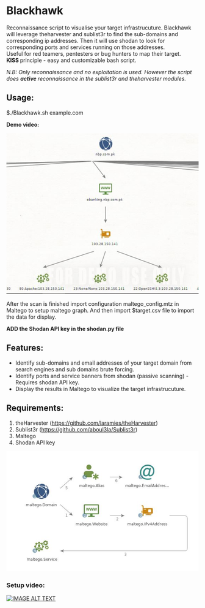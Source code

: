 # Blackhawk 
Reconnaissance script to visualise your target infrastrucuture.
Blackhawk will leverage theharvester and sublist3r to find the sub-domains and corresponding ip addresses.
Then it will use shodan to look for corresponding ports and services running on those addresses.  
Useful for red teamers, pentesters or bug hunters to map their target.  
<b> KISS </b> principle - easy and customizable bash script.  

*N.B: Only reconnaissance and no exploitation is used. However the script does <b> active </b> reconnaissance in the sublist3r and theharvester modules.*   

## Usage:
$./Blackhawk.sh example.com

<b>Demo video:</b>

[![IMAGE ALT TEXT](/img/Demo.JPG)](https://youtu.be/-6ddKIkmM_c "Blackhawk demo")

After the scan is finished import configuration maltego_config.mtz in Maltego to setup maltego graph. And then import $target.csv file to import the data for display. 

<b>ADD the Shodan API key in the shodan.py file </b>

## Features: 
* Identify sub-domains and email addresses of your target domain from search engines and sub domains brute forcing. 
* Identify ports and service banners from shodan (passive scanning) - Requires shodan API key. 
* Display the results in Maltego to visualize the target infrastrucuture. 

## Requirements:
1. theHarvester (https://github.com/laramies/theHarvester) 
2. Sublist3r (https://github.com/aboul3la/Sublist3r)
3. Maltego 
4. Shodan API key

![Design](/img/Design.JPG)

### Setup video:
[![IMAGE ALT TEXT](https://img.youtube.com/vi/372YCtiQIQI/0.jpg)](https://youtu.be/372YCtiQIQI "Blackhawk setup")
